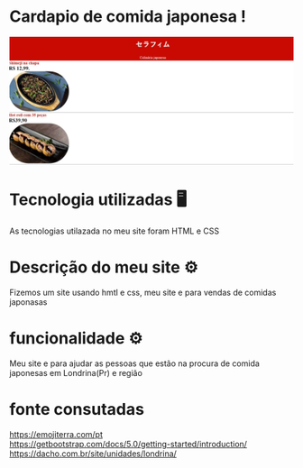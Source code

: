 # Cardapio de comida japonesa !
 ![telainiciada](print.jpeg)

 # Tecnologia utilizadas 🖥️ 
As tecnologias utilazada no meu site foram HTML e CSS 

 # Descrição do meu site ⚙️
 Fizemos um site usando hmtl e css, meu site e para vendas de comidas japonasas 

# funcionalidade ⚙️
Meu site e para ajudar as pessoas que estão na procura de comida japonesas em Londrina(Pr) e região 

# fonte consutadas
https://emojiterra.com/pt<br>
https://getbootstrap.com/docs/5.0/getting-started/introduction/<br>
https://dacho.com.br/site/unidades/londrina/ 
